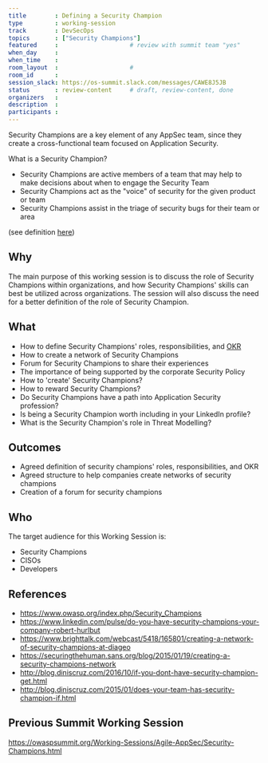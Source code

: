 ```yaml
---
title        : Defining a Security Champion
type         : working-session
track        : DevSecOps
topics       : ["Security Champions"]
featured     :                    # review with summit team "yes"
when_day     :
when_time    :
room_layout  :                    #
room_id      :
session_slack: https://os-summit.slack.com/messages/CAWE8J5JB
status       : review-content     # draft, review-content, done
organizers   :
description  :
participants :
---
```


Security Champions are a key element of any AppSec team, since they create a cross-functional team focused on Application Security.

What is a Security Champion?

- Security Champions are active members of a team that may help to make decisions about when to engage the Security Team
- Security Champions act as the "voice" of security for the given product or team
- Security Champions assist in the triage of security bugs for their team or area

(see definition [here](https://www.owasp.org/index.php/Security_Champions))

## Why

The main purpose of this working session is to discuss the role of Security Champions within organizations, and how Security Champions' skills can best be utilized across organizations. The session will also discuss the need for a better definition of the role of Security Champion.

## What

 - How to define Security Champions' roles, responsibilities, and [OKR](https://en.wikipedia.org/wiki/OKR)
 - How to create a network of Security Champions
 - Forum for Security Champions to share their experiences
 - The importance of being supported by the corporate Security Policy
 - How to 'create' Security Champions?
 - How to reward Security Champions?
 - Do Security Champions have a path into Application Security profession?
 - Is being a Security Champion worth including in your LinkedIn profile?
 - What is the Security Champion's role in Threat Modelling?

## Outcomes

- Agreed definition of security champions' roles, responsibilities, and OKR
- Agreed structure to help companies create networks of security champions
- Creation of a forum for security champions

## Who

The target audience for this Working Session is:

 - Security Champions
 - CISOs
 - Developers

## References

 - https://www.owasp.org/index.php/Security_Champions
 - https://www.linkedin.com/pulse/do-you-have-security-champions-your-company-robert-hurlbut
 - https://www.brighttalk.com/webcast/5418/165801/creating-a-network-of-security-champions-at-diageo
 - https://securingthehuman.sans.org/blog/2015/01/19/creating-a-security-champions-network
 - http://blog.diniscruz.com/2016/10/if-you-dont-have-security-champion-get.html
 - http://blog.diniscruz.com/2015/01/does-your-team-has-security-champion-if.html


## Previous Summit Working Session

https://owaspsummit.org/Working-Sessions/Agile-AppSec/Security-Champions.html
